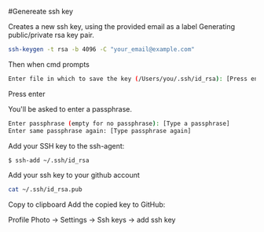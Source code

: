 #Genereate ssh key

Creates a new ssh key, using the provided email as a label
Generating public/private rsa key pair.

```bash
ssh-keygen -t rsa -b 4096 -C "your_email@example.com"
```

Then when cmd prompts

```bash
Enter file in which to save the key (/Users/you/.ssh/id_rsa): [Press enter]
```

Press enter

You'll be asked to enter a passphrase.

```bash
Enter passphrase (empty for no passphrase): [Type a passphrase]
Enter same passphrase again: [Type passphrase again]
```

Add your SSH key to the ssh-agent:

```bash
$ ssh-add ~/.ssh/id_rsa
```

Add your ssh key to your github account

```bash
cat ~/.ssh/id_rsa.pub
```

Copy to clipboard
Add the copied key to GitHub:

Profile Photo -> Settings -> Ssh keys -> add ssh key
